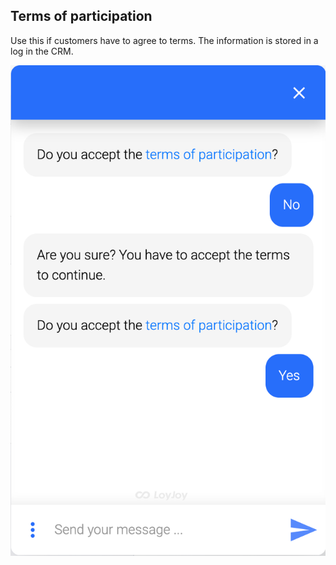 ## Terms of participation

Use this if customers have to agree to terms. The information is stored in a log in the CRM.

![terms_of_participation_demo](terms_of_participation_demo.png)
